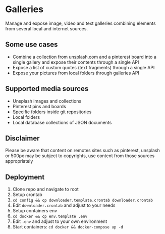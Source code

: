 # Galleries

Manage and expose image, video and text galleries combining elements from
several local and internet sources.

## Some use cases

- Combine a collection from unsplash.com and a pinterest board into a single
  gallery and expose their contents through a single API
- Expose a list of custom quotes (text fragments) through a single API
- Expose your pictures from local folders through galleries API

## Supported media sources

- Unsplash images and collections
- Pinterest pins and boards
- Specific folders inside git repositories
- Local folders
- Local database collections of JSON documents

## Disclaimer

Please be aware that content on remotes sites such as pinterest, unsplash or
500px may be subject to copyrights, use content from those sources
appropriately

## Deployment

1. Clone repo and navigate to root
2. Setup crontab
  1. `cd config && cp downloader.template.crontab downloader.crontab`
  2. Edit `downloader.crontab` and adjust to your needs
3. Setup containers env
  1. `cd docker && cp env.template .env`
  2. Edit `.env` and adjust to your own environment
4. Start containers: `cd docker && docker-compose up -d`
